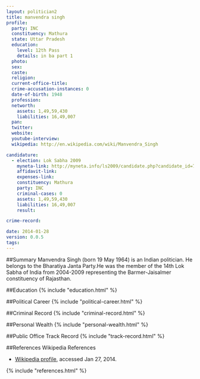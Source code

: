 ```yaml
---
layout: politician2
title: manvendra singh
profile: 
  party: INC
  constituency: Mathura
  state: Uttar Pradesh
  education: 
    level: 12th Pass
    details: in ba part 1
  photo: 
  sex: 
  caste: 
  religion: 
  current-office-title: 
  crime-accusation-instances: 0
  date-of-birth: 1948
  profession: 
  networth: 
    assets: 1,49,59,430
    liabilities: 16,49,007
  pan: 
  twitter: 
  website: 
  youtube-interview: 
  wikipedia: http://en.wikipedia.com/wiki/Manvendra_Singh

candidature: 
  - election: Lok Sabha 2009
    myneta-link: http://myneta.info/ls2009/candidate.php?candidate_id=7142
    affidavit-link: 
    expenses-link: 
    constituency: Mathura 
    party: INC
    criminal-cases: 0
    assets: 1,49,59,430
    liabilities: 16,49,007
    result:  

crime-record: 

date: 2014-01-28
version: 0.0.5
tags: 
---
```

##Summary
Manvendra Singh (born 19 May 1964) is an Indian politician. He belongs to the Bharatiya Janta Party.He was the member of the 14th Lok Sabha of India from 2004-2009 representing the Barmer-Jaisalmer constituency of Rajasthan.




##Education
{% include "education.html" %}


##Political Career
{% include "political-career.html" %}


##Criminal Record
{% include "criminal-record.html" %}


##Personal Wealth
{% include "personal-wealth.html" %}


##Public Office Track Record
{% include "track-record.html" %}


##References
Wikipedia References
- [Wikipedia profile]({{page.profile.wikipedia}}), accessed Jan 27, 2014.



{% include "references.html" %}